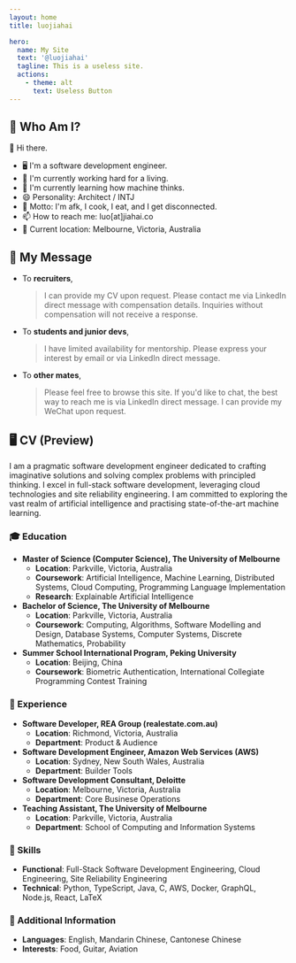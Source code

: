 ```yaml
---
layout: home
title: luojiahai

hero:
  name: My Site
  text: '@luojiahai'
  tagline: This is a useless site.
  actions:
    - theme: alt
      text: Useless Button
---
```


## 🤔 Who Am I?

👋 Hi there.

- 🖥️ I'm a software development engineer.
- 🔭 I'm currently working hard for a living.
- 🌱 I'm currently learning how machine thinks.
- 😄 Personality: Architect / INTJ
- 💬 Motto: I'm afk, I cook, I eat, and I get disconnected.
- 📫 How to reach me: luo[at]jiahai.co
- 📍 Current location: Melbourne, Victoria, Australia

## 📨 My Message

- To **recruiters**,
  > I can provide my CV upon request. Please contact me via LinkedIn direct message with compensation details. Inquiries without compensation will not receive a response.
- To **students and junior devs**,
  > I have limited availability for mentorship. Please express your interest by email or via LinkedIn direct message.
- To **other mates**,
  > Please feel free to browse this site. If you'd like to chat, the best way to reach me is via LinkedIn direct message. I can provide my WeChat upon request.

## 🖥️ CV (Preview)

I am a pragmatic software development engineer dedicated to crafting imaginative solutions and solving complex problems with principled thinking. I excel in full-stack software development, leveraging cloud technologies and site reliability engineering. I am committed to exploring the vast realm of artificial intelligence and practising state-of-the-art machine learning.

### 🎓 Education

- **Master of Science (Computer Science), The University of Melbourne**
  - **Location**: Parkville, Victoria, Australia
  - **Coursework**: Artificial Intelligence, Machine Learning, Distributed Systems, Cloud Computing, Programming Language Implementation
  - **Research**: Explainable Artificial Intelligence
- **Bachelor of Science, The University of Melbourne**
  - **Location**: Parkville, Victoria, Australia
  - **Coursework**: Computing, Algorithms, Software Modelling and Design, Database Systems, Computer Systems, Discrete Mathematics, Probability
- **Summer School International Program, Peking University**
  - **Location**: Beijing, China
  - **Coursework**: Biometric Authentication, International Collegiate Programming Contest Training

### 🏢 Experience

- **Software Developer, REA Group (realestate.com.au)**
  - **Location**: Richmond, Victoria, Australia
  - **Department**: Product & Audience
- **Software Development Engineer, Amazon Web Services (AWS)**
  - **Location**: Sydney, New South Wales, Australia
  - **Department**: Builder Tools
- **Software Development Consultant, Deloitte**
  - **Location**: Melbourne, Victoria, Australia
  - **Department**: Core Businese Operations
- **Teaching Assistant, The University of Melbourne**
  - **Location**: Parkville, Victoria, Australia
  - **Department**: School of Computing and Information Systems

### 🚀 Skills

- **Functional**: Full-Stack Software Development Engineering, Cloud Engineering, Site Reliability Engineering
- **Technical**: Python, TypeScript, Java, C, AWS, Docker, GraphQL, Node.js, React, LaTeX

### 🥔 Additional Information

- **Languages**: English, Mandarin Chinese, Cantonese Chinese
- **Interests**: Food, Guitar, Aviation
